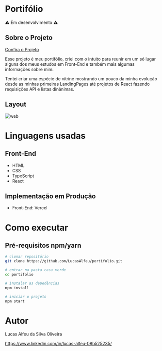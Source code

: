 # Portifólio

⚠ Em desenvolvimento ⚠

## Sobre o Projeto

[Confira o Projeto](https://portifolio-eta-rust.vercel.app/)

Esse projeto é meu portifólio, criei com o intuito para reunir em um só lugar alguns dos meus estudos em Front-End e também mais algumas informações sobre mim.

Tentei criar uma espécie de vitrine mostrando um pouco da minha evolução desde as minhas primeiras LandingPages até projetos de React fazendo requisições API e listas dinânimas.

## Layout

![web](https://github.com/LucasAlfeu/portifolio/blob/main/public/portifolioImagem/portifolio.png)

# Linguagens usadas

## Front-End

* HTML
* CSS
* TypeScript
* React

## Implementação em Produção

* Front-End: Vercel

# Como executar

## Pré-requisitos npm/yarn

```bash
# clonar repositório
git clone https://github.com/LucasAlfeu/portifolio.git

# entrar na pasta casa verde
cd portifolio

# instalar as depedências
npm install

# iniciar o projeto
npm start
```

# Autor

Lucas Alfeu da Silva Oliveira

https://www.linkedin.com/in/lucas-alfeu-08b525235/
